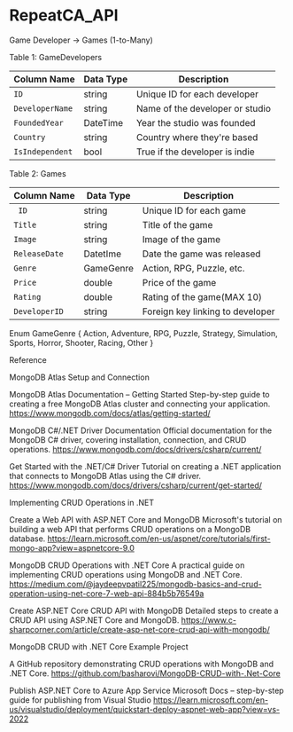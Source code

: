 # RepeatCA_API

Game Developer → Games (1-to-Many)

Table 1: GameDevelopers

| Column Name     | Data Type | Description                     |
| --------------- | --------- | ------------------------------- |
| `ID`  	 	  | string | Unique ID for each developer    |
| `DeveloperName` | string   | Name of the developer or studio |
| `FoundedYear`   | DateTime      | Year the studio was founded     |
| `Country`       | string   | Country where they're based     |
| `IsIndependent` | bool   | True if the developer is indie  |


Table 2: Games

| Column Name   | Data Type | Description                      |
| ------------- | --------- | -------------------------------- |
| ` ID`         | string    | Unique ID for each game          |
| `Title`       | string    | Title of the game                |
| `Image`       | string    | Image of the game                |
| `ReleaseDate` | DatetIme  | Date the game was released       |
| `Genre`       | GameGenre | Action, RPG, Puzzle, etc.        |
| `Price`       | double    | Price of the game                |
| `Rating`      | double    | Rating of the game(MAX 10)       |
| `DeveloperID` | string    | Foreign key linking to developer |

Enum GameGenre
{
    Action,
    Adventure,
    RPG,
    Puzzle,
    Strategy,
    Simulation,
    Sports,
    Horror,
    Shooter,
    Racing,
    Other
}

Reference

MongoDB Atlas Setup and Connection

MongoDB Atlas Documentation – Getting Started
Step-by-step guide to creating a free MongoDB Atlas cluster and connecting your application.
https://www.mongodb.com/docs/atlas/getting-started/

MongoDB C#/.NET Driver Documentation
Official documentation for the MongoDB C# driver, covering installation, connection, and CRUD operations.
https://www.mongodb.com/docs/drivers/csharp/current/

Get Started with the .NET/C# Driver
Tutorial on creating a .NET application that connects to MongoDB Atlas using the C# driver.
https://www.mongodb.com/docs/drivers/csharp/current/get-started/



Implementing CRUD Operations in .NET

Create a Web API with ASP.NET Core and MongoDB
Microsoft's tutorial on building a web API that performs CRUD operations on a MongoDB database.
https://learn.microsoft.com/en-us/aspnet/core/tutorials/first-mongo-app?view=aspnetcore-9.0

MongoDB CRUD Operations with .NET Core
A practical guide on implementing CRUD operations using MongoDB and .NET Core.
https://medium.com/@jaydeepvpatil225/mongodb-basics-and-crud-operation-using-net-core-7-web-api-884b5b76549a

Create ASP.NET Core CRUD API with MongoDB
Detailed steps to create a CRUD API using ASP.NET Core and MongoDB.
https://www.c-sharpcorner.com/article/create-asp-net-core-crud-api-with-mongodb/



MongoDB CRUD with .NET Core Example Project

A GitHub repository demonstrating CRUD operations with MongoDB and .NET Core.
https://github.com/basharovi/MongoDB-CRUD-with-.Net-Core

Publish ASP.NET Core to Azure App Service
Microsoft Docs – step-by-step guide for publishing from Visual Studio
https://learn.microsoft.com/en-us/visualstudio/deployment/quickstart-deploy-aspnet-web-app?view=vs-2022


